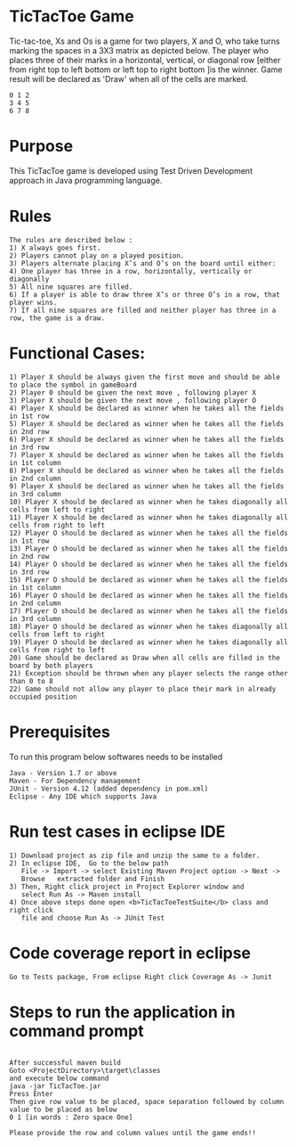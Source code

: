 # TicTacToe Game

Tic-tac-toe, Xs and Os is a game for two players, X and O, who take turns marking the spaces in a 3X3 matrix as depicted below. 
The player who places three of their marks in a horizontal, vertical, or diagonal row [either from right top to left bottom or left top to right bottom ]is the winner. 
Game result will be declared as 'Draw' when all of the cells are marked.
```
0 1 2
3 4 5
6 7 8
```
# Purpose

This TicTacToe game is developed using Test Driven Development approach in Java programming language.

# Rules 
```
The rules are described below :
1) X always goes first.
2) Players cannot play on a played position.
3) Players alternate placing X’s and O’s on the board until either:
4) One player has three in a row, horizontally, vertically or diagonally
5) All nine squares are filled.
6) If a player is able to draw three X’s or three O’s in a row, that player wins.
7) If all nine squares are filled and neither player has three in a row, the game is a draw.

```

# Functional Cases:
```
1) Player X should be always given the first move and should be able to place the symbol in gameBoard
2) Player 0 should be given the next move , following player X
3) Player X should be given the next move , following player O
4) Player X should be declared as winner when he takes all the fields in 1st row
5) Player X should be declared as winner when he takes all the fields in 2nd row
6) Player X should be declared as winner when he takes all the fields in 3rd row
7) Player X should be declared as winner when he takes all the fields in 1st column
8) Player X should be declared as winner when he takes all the fields in 2nd column
9) Player X should be declared as winner when he takes all the fields in 3rd column
10) Player X should be declared as winner when he takes diagonally all cells from left to right
11) Player X should be declared as winner when he takes diagonally all cells from right to left
12) Player O should be declared as winner when he takes all the fields in 1st row
13) Player O should be declared as winner when he takes all the fields in 2nd row
14) Player O should be declared as winner when he takes all the fields in 3rd row
15) Player O should be declared as winner when he takes all the fields in 1st column
16) Player O should be declared as winner when he takes all the fields in 2nd column
17) Player O should be declared as winner when he takes all the fields in 3rd column
18) Player O should be declared as winner when he takes diagonally all cells from left to right
19) Player O should be declared as winner when he takes diagonally all cells from right to left
20) Game should be declared as Draw when all cells are filled in the board by both players
21) Exception should be thrown when any player selects the range other than 0 to 8
22) Game should not allow any player to place their mark in already occupied position
```

# Prerequisites
To run this program below softwares needs to be installed
```
Java - Version 1.7 or above
Maven - For Dependency management
JUnit - Version 4.12 (added dependency in pom.xml)
Eclipse - Any IDE which supports Java
```

# Run test cases in eclipse IDE
```
1) Download project as zip file and unzip the same to a folder. 
2) In eclipse IDE,  Go to the below path
   File -> Import -> select Existing Maven Project option -> Next -> 
   Browse 	extracted folder and Finish
3) Then, Right click project in Project Explorer window and 
   select Run As -> Maven install
4) Once above steps done open <b>TicTacToeTestSuite</b> class and right click  
   file and choose Run As -> JUnit Test
```
# Code coverage report in eclipse
```
Go to Tests package, From eclipse Right click Coverage As -> Junit

```
# Steps to run the application in command prompt
```

After successful maven build
Goto <ProjectDirectory>\target\classes
and execute below command
java -jar TicTacToe.jar
Press Enter
Then give row value to be placed, space separation followed by column value to be placed as below
0 1 [in words : Zero space One]

Please provide the row and column values until the game ends!!


